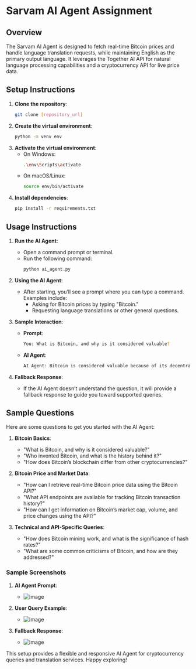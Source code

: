 # Sarvam AI Agent Assignment

## Overview
The Sarvam AI Agent is designed to fetch real-time Bitcoin prices and handle language translation requests, while maintaining English as the primary output language. It leverages the Together AI API for natural language processing capabilities and a cryptocurrency API for live price data.

## Setup Instructions

1. **Clone the repository**:
   ```bash
   git clone [repository_url]
   ```
2. **Create the virtual environment**:
   ```bash
   python -m venv env
   ```
3. **Activate the virtual environment**:
   - On Windows:
     ```bash
     .\env\Scripts\activate
     ```
   - On macOS/Linux:
     ```bash
     source env/bin/activate
     ```
4. **Install dependencies**:
   ```bash
   pip install -r requirements.txt
   ```

## Usage Instructions

1. **Run the AI Agent**:
   - Open a command prompt or terminal.
   - Run the following command:
     ```bash
     python ai_agent.py
     ```
2. **Using the AI Agent**:
   - After starting, you’ll see a prompt where you can type a command. Examples include:
     - Asking for Bitcoin prices by typing "Bitcoin."
     - Requesting language translations or other general questions.

3. **Sample Interaction**:
   - **Prompt**:
     ```bash
     You: What is Bitcoin, and why is it considered valuable?
     ```
   - **AI Agent**:
     ```bash
     AI Agent: Bitcoin is considered valuable because of its decentralized nature, scarcity, and widespread adoption...
     ```

4. **Fallback Response**:
   - If the AI Agent doesn’t understand the question, it will provide a fallback response to guide you toward supported queries.

## Sample Questions

Here are some questions to get you started with the AI Agent:

1. **Bitcoin Basics**:
   - "What is Bitcoin, and why is it considered valuable?"
   - "Who invented Bitcoin, and what is the history behind it?"
   - "How does Bitcoin’s blockchain differ from other cryptocurrencies?"

2. **Bitcoin Price and Market Data**:
   - "How can I retrieve real-time Bitcoin price data using the Bitcoin API?"
   - "What API endpoints are available for tracking Bitcoin transaction history?"
   - "How can I get information on Bitcoin’s market cap, volume, and price changes using the API?"

3. **Technical and API-Specific Queries**:
   - "How does Bitcoin mining work, and what is the significance of hash rates?"
   - "What are some common criticisms of Bitcoin, and how are they addressed?"

### Sample Screenshots

1. **AI Agent Prompt**:
   - ![image](https://github.com/user-attachments/assets/c0b72d89-2158-44ec-a0b5-28dcd11985f2)

2. **User Query Example**:
   - ![image](https://github.com/user-attachments/assets/2da5307a-0c12-40ef-a5f4-df02e4e7bc22)

3. **Fallback Response**:
   - ![image](https://github.com/user-attachments/assets/5e83bb14-5525-41d4-bb15-809036a5597c)

This setup provides a flexible and responsive AI Agent for cryptocurrency queries and translation services. Happy exploring!
